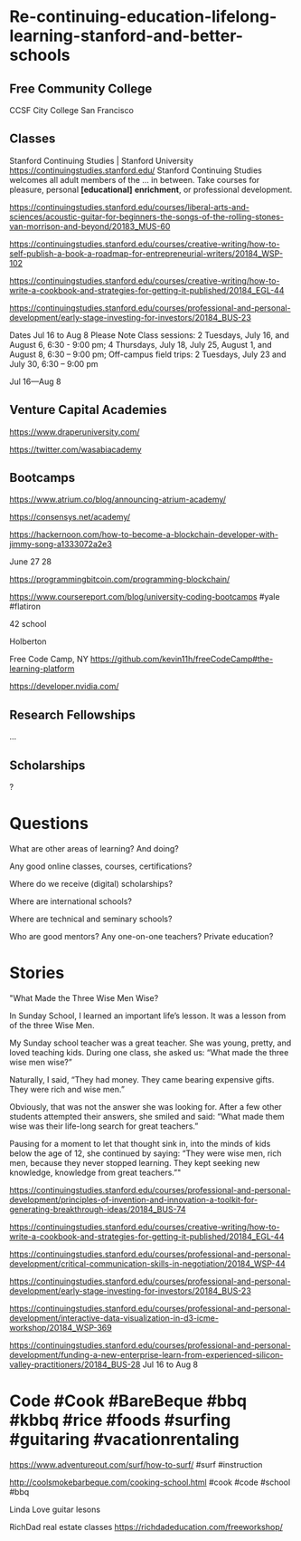 # Re-continuing-education-lifelong-learning-stanford-and-better-schools

## Free Community College
CCSF City College San Francisco

## Classes

Stanford Continuing Studies | Stanford University
https://continuingstudies.stanford.edu/
Stanford Continuing Studies welcomes all adult members of the ... in between. Take courses for pleasure, personal **[educational]** **enrichment**, or professional development.

https://continuingstudies.stanford.edu/courses/liberal-arts-and-sciences/acoustic-guitar-for-beginners-the-songs-of-the-rolling-stones-van-morrison-and-beyond/20183_MUS-60

https://continuingstudies.stanford.edu/courses/creative-writing/how-to-self-publish-a-book-a-roadmap-for-entrepreneurial-writers/20184_WSP-102

https://continuingstudies.stanford.edu/courses/creative-writing/how-to-write-a-cookbook-and-strategies-for-getting-it-published/20184_EGL-44

https://continuingstudies.stanford.edu/courses/professional-and-personal-development/early-stage-investing-for-investors/20184_BUS-23

Dates	Jul 16 to Aug 8
Please Note	Class sessions: 2 Tuesdays, July 16, and August 6, 6:30 - 9:00 pm; 4 Thursdays, July 18, July 25, August 1, and August 8, 6:30 – 9:00 pm; Off-campus field trips: 2 Tuesdays, July 23 and July 30, 6:30 – 9:00 pm

Jul 16—Aug 8

## Venture Capital Academies

https://www.draperuniversity.com/

https://twitter.com/wasabiacademy

## Bootcamps
https://www.atrium.co/blog/announcing-atrium-academy/

https://consensys.net/academy/

https://hackernoon.com/how-to-become-a-blockchain-developer-with-jimmy-song-a1333072a2e3

June 27 28

https://programmingbitcoin.com/programming-blockchain/

https://www.coursereport.com/blog/university-coding-bootcamps  \#yale \#flatiron 

42 school

Holberton

Free Code Camp, NY  https://github.com/kevin11h/freeCodeCamp#the-learning-platform

https://developer.nvidia.com/

## Research Fellowships
...

## Scholarships
?

# Questions
What are other areas of learning?  And doing?

Any good online classes, courses, certifications?

Where do we receive (digital) scholarships?

Where are international schools?

Where are technical and seminary schools?

Who are good mentors?  Any one-on-one teachers?  Private education?

# Stories

"What Made the Three Wise Men Wise?

In Sunday School, I learned an important life’s lesson. It was a lesson from of the three Wise Men.

My Sunday school teacher was a great teacher. She was young, pretty, and loved teaching kids. During one class, she asked us: “What made the three wise men wise?”

Naturally, I said, “They had money. They came bearing expensive gifts. They were rich and wise men.”

Obviously, that was not the answer she was looking for. After a few other students attempted their answers, she smiled and said: “What made them wise was their life-long search for great teachers.”

Pausing for a moment to let that thought sink in, into the minds of kids below the age of 12, she continued by saying: “They were wise men, rich men, because they never stopped learning. They kept seeking new knowledge, knowledge from great teachers.”"

https://continuingstudies.stanford.edu/courses/professional-and-personal-development/principles-of-invention-and-innovation-a-toolkit-for-generating-breakthrough-ideas/20184_BUS-74

https://continuingstudies.stanford.edu/courses/creative-writing/how-to-write-a-cookbook-and-strategies-for-getting-it-published/20184_EGL-44

https://continuingstudies.stanford.edu/courses/professional-and-personal-development/critical-communication-skills-in-negotiation/20184_WSP-44

https://continuingstudies.stanford.edu/courses/professional-and-personal-development/early-stage-investing-for-investors/20184_BUS-23

https://continuingstudies.stanford.edu/courses/professional-and-personal-development/interactive-data-visualization-in-d3-icme-workshop/20184_WSP-369

https://continuingstudies.stanford.edu/courses/professional-and-personal-development/funding-a-new-enterprise-learn-from-experienced-silicon-valley-practitioners/20184_BUS-28  Jul 16 to Aug 8


# Code #Cook #BareBeque #bbq #kbbq #rice #foods #surfing #guitaring #vacationrentaling 

https://www.adventureout.com/surf/how-to-surf/ #surf #instruction

http://coolsmokebarbeque.com/cooking-school.html #cook #code #school #bbq

Linda Love guitar lesons

RichDad real estate classes https://richdadeducation.com/freeworkshop/

